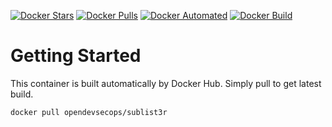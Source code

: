 [![Docker Stars](https://img.shields.io/docker/stars/opendevsecops/sublist3r.svg)](https://hub.docker.com/r/opendevsecops/sublist3r/)
[![Docker Pulls](https://img.shields.io/docker/pulls/opendevsecops/sublist3r.svg)](https://hub.docker.com/r/opendevsecops/sublist3r/)
[![Docker Automated](https://img.shields.io/docker/automated/opendevsecops/sublist3r.svg)](https://hub.docker.com/r/opendevsecops/sublist3r/)
[![Docker Build](https://img.shields.io/docker/build/opendevsecops/sublist3r.svg)](https://hub.docker.com/r/opendevsecops/sublist3r/)

# Getting Started

This container is built automatically by Docker Hub. Simply pull to get latest build.

```sh
docker pull opendevsecops/sublist3r
```
